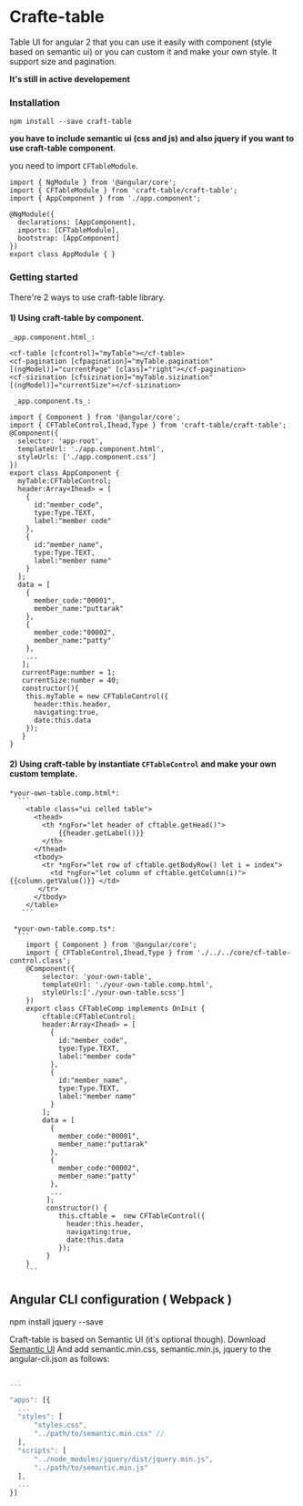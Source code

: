 # Crafte-table
Table UI for angular 2 that you can use it easily with component (style based on semantic ui) or you can custom it and make your own style. It support size and pagination.

**It's still in active developement**

### Installation

  `npm install --save craft-table`

  **you have to include semantic ui (css and js) and also jquery if you want to use craft-table component.**
 
  you need to import `CFTableModule`.
 
  ```
  import { NgModule } from '@angular/core';
  import { CFTableModule } from 'craft-table/craft-table';
  import { AppComponent } from './app.component';

  @NgModule({
    declarations: [AppComponent],
    imports: [CFTableModule],
    bootstrap: [AppComponent]
  })
  export class AppModule { }
  ```

### Getting started

  There're 2 ways to use craft-table library.

  #### 1) Using craft-table by component.

    _app.component.html_:
```
<cf-table [cfcontrol]="myTable"></cf-table>
<cf-pagination [cfpagination]="myTable.pagination" [(ngModel)]="currentPage" [class]="right"></cf-pagination>
<cf-sizination [cfsizination]="myTable.sizination" [(ngModel)]="currentSize"></cf-sizination>
```
     _app.component.ts_:
```
import { Component } from '@angular/core';
import { CFTableControl,Ihead,Type } from 'craft-table/craft-table';
@Component({
  selector: 'app-root',
  templateUrl: './app.component.html',
  styleUrls: ['./app.component.css']
})
export class AppComponent {
  myTable:CFTableControl;
  header:Array<Ihead> = [
    {
      id:"member_code",
      type:Type.TEXT,
      label:"member code"
    },
    {
      id:"member_name",
      type:Type.TEXT,
      label:"member name"
    }
  ];
  data = [
    {
      member_code:"00001",
      member_name:"puttarak"
    },
    {
      member_code:"00002",
      member_name:"patty"
    },
    ...
   ];
   currentPage:number = 1;
   currentSize:number = 40;
   constructor(){
    this.myTable = new CFTableControl({
      header:this.header,
      navigating:true,
      date:this.data
    });
   }
}
```
  #### 2) Using craft-table by instantiate `CFTableControl` and make your own custom template.
  
    *your-own-table.comp.html*:
      ```
        <table class="ui celled table">
          <thead>
            <th *ngFor="let header of cftable.getHead()"> 
                {{header.getLabel()}}
            </th>
          </thead>
          <tbody>
            <tr *ngFor="let row of cftable.getBodyRow() let i = index">
              <td *ngFor="let column of cftable.getColumn(i)">{{column.getValue()}} </td>
           </tr>
          </tbody>
        </table>
       ```
  
     *your-own-table.comp.ts*:   
      ```
        import { Component } from '@angular/core';
        import { CFTableControl,Ihead,Type } from './../../core/cf-table-control.class';
        @Component({
            selector: 'your-own-table',
            templateUrl: './your-own-table.comp.html',
            styleUrls:['./your-own-table.scss']
        })
        export class CFTableComp implements OnInit {
            cftable:CFTableControl;
            header:Array<Ihead> = [
              {
                id:"member_code",
                type:Type.TEXT,
                label:"member code"
              },
              {
                id:"member_name",
                type:Type.TEXT,
                label:"member name"
              }
            ];
            data = [
              {
                member_code:"00001",
                member_name:"puttarak"
              },
              {
                member_code:"00002",
                member_name:"patty"
              },
              ...
             ];
             constructor() {
                this.cftable =  new CFTableControl({
                  header:this.header,
                  navigating:true,
                  date:this.data
                });
             }
        }
        ```
        
## Angular CLI configuration ( Webpack )
npm install jquery --save

Craft-table is based on Semantic UI (it's optional though).
Download  <a href="https://semantic-ui.com/introduction/getting-started.html">Semantic UI</a>
And add semantic.min.css, semantic.min.js, jquery to the angular-cli.json as follows:
```javascript

...

"apps": [{
  ... 
  "styles": [
      "styles.css",
      "../path/to/semantic.min.css" // 
  ],
  "scripts": [
      "../node_modules/jquery/dist/jquery.min.js",
      "../path/to/semantic.min.js"
  ],
  ...
}]
